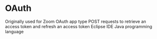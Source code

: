 # OAuth
Originally used for Zoom OAuth app type
POST requests to retrieve an access token and refresh an access token
Eclipse IDE
Java programming language


